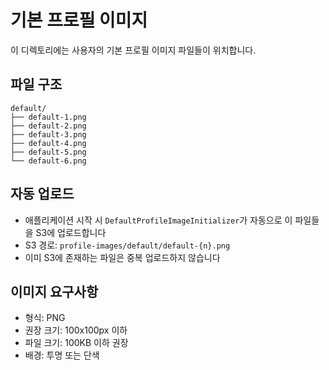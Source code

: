 # 기본 프로필 이미지

이 디렉토리에는 사용자의 기본 프로필 이미지 파일들이 위치합니다.

## 파일 구조
```
default/
├── default-1.png
├── default-2.png
├── default-3.png
├── default-4.png
├── default-5.png
└── default-6.png
```

## 자동 업로드
- 애플리케이션 시작 시 `DefaultProfileImageInitializer`가 자동으로 이 파일들을 S3에 업로드합니다
- S3 경로: `profile-images/default/default-{n}.png`
- 이미 S3에 존재하는 파일은 중복 업로드하지 않습니다

## 이미지 요구사항
- 형식: PNG
- 권장 크기: 100x100px 이하
- 파일 크기: 100KB 이하 권장
- 배경: 투명 또는 단색
